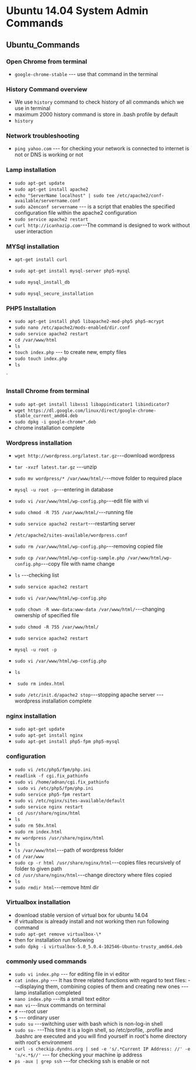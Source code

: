 # Ubuntu 14.04 System Admin Commands


## Ubuntu_Commands

### Open Chrome from terminal 
* `google-chrome-stable` --- use that command in the terminal 


### History Command overview 
* We use `history` command to check history of all commands which we use in terminal
* maximum 2000 history command is store in .bash profile by default
* `history`

### Network troubleshooting   
* `ping yahoo.com` --- for checking your network is connected to internet is not or DNS is working or not

###  Lamp installation

*   `sudo apt-get update`
*   `sudo apt-get install apache2`
*   `echo "ServerName localhost" | sudo tee /etc/apache2/conf-available/servername.conf`
*   `sudo a2enconf servername` --- is  a  script  that  enables the specified configuration file within the apache2 configuration
*   `sudo service apache2 restart`
*   `curl http://icanhazip.com`---The command is designed to work without user interaction

### MYSql installation

*   `apt-get install curl`
 
*   `sudo apt-get install mysql-server php5-mysql`
*   `sudo mysql_install_db`
*   `sudo mysql_secure_installation`

### PHP5 Installation

*   `sudo apt-get install php5 libapache2-mod-php5 php5-mcrypt`
*   `sudo nano /etc/apache2/mods-enabled/dir.conf`
*   `sudo service apache2 restart`
*   `cd /var/www/html`
*   `ls`
*  `touch index.php` --- to create new, empty files
*  `sudo touch index.php`
*  `ls`

`
###  Install Chrome from terminal
*  `sudo apt-get install libxss1 libappindicator1 libindicator7`
*  `wget https://dl.google.com/linux/direct/google-chrome-stable_current_amd64.deb`
*  `sudo dpkg -i google-chrome*.deb`
* chrome installation complete


### Wordpress installation
*   `wget http://wordpress.org/latest.tar.gz`---download wordpress
*   `tar -xvzf latest.tar.gz` ---unzip
*   `sudo mv wordpress/* /var/www/html/`---move folder to required place 
*   `mysql -u root -p`---entering in database
*   `sudo vi /var/www/html/wp-config.php`---edit file with vi
*   `sudo chmod -R 755 /var/www/html/`---running file
*   `sudo service apache2 restart`---restarting server
*   `/etc/apache2/sites-available/wordpress.conf`
*   `sudo rm /var/www/html/wp-config.php`---removing copied file
*   `sudo cp /var/www/html/wp-config-sample.php /var/www/html/wp-config.php`---copy file with name change

*   `ls` ---checking list
*   `sudo service apache2 restart`
*   `sudo vi /var/www/html/wp-config.php`
*   `sudo chown -R www-data:www-data /var/www/html/`---changing ownership of specified file
*   `sudo chmod -R 755 /var/www/html/`
*   `sudo service apache2 restart`
 
*   `mysql -u root -p`
*   `sudo vi /var/www/html/wp-config.php`
*   `ls`
 
*  ` sudo rm index.html`

*   `sudo /etc/init.d/apache2 stop`---stopping apache server
   --- wordpress installation complete


### nginx installation
*   `sudo apt-get update`
*   `sudo apt-get install nginx`
*   `sudo apt-get install php5-fpm php5-mysql`

  
### configuration
*   `sudo vi /etc/php5/fpm/php.ini`
*  `readlink -f cgi.fix_pathinfo`
*   `sudo vi /home/adnan/cgi.fix_pathinfo`
*  ` sudo vi /etc/php5/fpm/php.ini`
*   `sudo service php5-fpm restart`
*   `sudo vi /etc/nginx/sites-available/default`
*   `sudo service nginx restart`
*  ` cd /usr/share/nginx/html`
*   `ls`
*   `sudo rm 50x.html` 
*   `sudo rm index.html` 
*   `mv wordpress /usr/share/nginx/html`
*   `ls`
*   `ls /var/www/html`---path of wordpress folder
*   `cd /var/www`
*   `sudo cp -r html /usr/share/nginx/html`---copies files recursively of folder to given path 
*   `cd /usr/share/nginx/html`---change directory where files copied
*   `ls`
*   `sudo rmdir html`---remove html dir

### Virtualbox installation

* download stable version of virtual box for ubuntu 14.04
* if virtualbox is already install and not working then run following command
* `sudo apt-get remove virtualbox-\*`
* then for installation run following
* `sudo dpkg -i virtualbox-5.0_5.0.4-102546-Ubuntu-trusty_amd64.deb`

### commonly used commands

*  `sudo vi index.php` --- for editing file in vi editor
*  `cat index.php`
  --- It has three related functions with regard to text files: 
  ---displaying them, combining copies of them and creating new ones
  --- lamp installation completed
*  `nano index.php` ---its a small text editor
*  `man vi`---linux commands on terminal
*  ` # ` ---root user 
* `$` --- ordinary user
* `sudo su`  ---switching user with bash which is non-log-in shell
* `sudo su-`  ---This time it is a login shell, so /etc/profile, .profile and .bashrc are executed and
             you will find yourself in root's home directory with root's environment
* `curl -s checkip.dyndns.org | sed -e 's/.*Current IP Address: //' -e 's/<.*$//'` --- for checking your machine ip address
* `ps -aux | grep ssh` ---for checking ssh is enable or not


